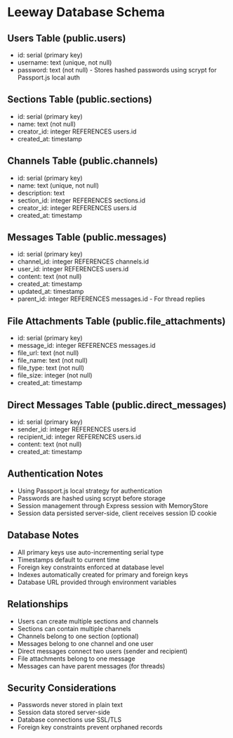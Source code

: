 # Leeway Database Schema

## Users Table (public.users)
- id: serial (primary key)
- username: text (unique, not null)
- password: text (not null) - Stores hashed passwords using scrypt for Passport.js local auth

## Sections Table (public.sections)
- id: serial (primary key)
- name: text (not null)
- creator_id: integer REFERENCES users.id
- created_at: timestamp

## Channels Table (public.channels)
- id: serial (primary key)
- name: text (unique, not null)
- description: text
- section_id: integer REFERENCES sections.id
- creator_id: integer REFERENCES users.id
- created_at: timestamp

## Messages Table (public.messages)
- id: serial (primary key)
- channel_id: integer REFERENCES channels.id
- user_id: integer REFERENCES users.id
- content: text (not null)
- created_at: timestamp
- updated_at: timestamp
- parent_id: integer REFERENCES messages.id - For thread replies

## File Attachments Table (public.file_attachments)
- id: serial (primary key)
- message_id: integer REFERENCES messages.id
- file_url: text (not null)
- file_name: text (not null)
- file_type: text (not null)
- file_size: integer (not null)
- created_at: timestamp

## Direct Messages Table (public.direct_messages)
- id: serial (primary key)
- sender_id: integer REFERENCES users.id
- recipient_id: integer REFERENCES users.id
- content: text (not null)
- created_at: timestamp

## Authentication Notes
- Using Passport.js local strategy for authentication
- Passwords are hashed using scrypt before storage
- Session management through Express session with MemoryStore
- Session data persisted server-side, client receives session ID cookie

## Database Notes
- All primary keys use auto-incrementing serial type
- Timestamps default to current time
- Foreign key constraints enforced at database level
- Indexes automatically created for primary and foreign keys
- Database URL provided through environment variables

## Relationships
- Users can create multiple sections and channels
- Sections can contain multiple channels
- Channels belong to one section (optional)
- Messages belong to one channel and one user
- Direct messages connect two users (sender and recipient)
- File attachments belong to one message
- Messages can have parent messages (for threads)

## Security Considerations
- Passwords never stored in plain text
- Session data stored server-side
- Database connections use SSL/TLS
- Foreign key constraints prevent orphaned records